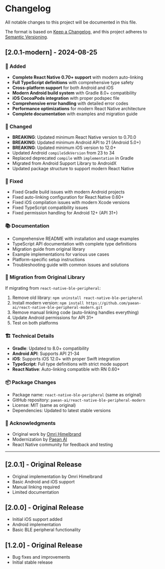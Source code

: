 # Changelog

All notable changes to this project will be documented in this file.

The format is based on [Keep a Changelog](https://keepachangelog.com/en/1.0.0/),
and this project adheres to [Semantic Versioning](https://semver.org/spec/v2.0.0.html).

## [2.0.1-modern] - 2024-08-25

### 🚀 Added

- **Complete React Native 0.70+ support** with modern auto-linking
- **Full TypeScript definitions** with comprehensive type safety
- **Cross-platform support** for both Android and iOS
- **Modern Android build system** with Gradle 8.0+ compatibility
- **iOS CocoaPods integration** with proper podspec file
- **Comprehensive error handling** with detailed error codes
- **Performance optimizations** for modern React Native architecture
- **Complete documentation** with examples and migration guide

### 🔧 Changed

- **BREAKING**: Updated minimum React Native version to 0.70.0
- **BREAKING**: Updated minimum Android API to 21 (Android 5.0+)
- **BREAKING**: Updated minimum iOS version to 12.0+
- Updated Android `compileSdkVersion` from 23 to 34
- Replaced deprecated `compile` with `implementation` in Gradle
- Migrated from Android Support Library to AndroidX
- Updated package structure to support modern React Native

### 🐛 Fixed

- Fixed Gradle build issues with modern Android projects
- Fixed auto-linking configuration for React Native 0.60+
- Fixed iOS compilation issues with modern Xcode versions
- Fixed TypeScript compatibility issues
- Fixed permission handling for Android 12+ (API 31+)

### 📚 Documentation

- Comprehensive README with installation and usage examples
- TypeScript API documentation with complete type definitions
- Migration guide from original library
- Example implementations for various use cases
- Platform-specific setup instructions
- Troubleshooting guide with common issues and solutions

### 🔄 Migration from Original Library

If migrating from `react-native-ble-peripheral`:

1. Remove old library: `npm uninstall react-native-ble-peripheral`
2. Install modern version: `npm install https://github.com/paean-ai/react-native-ble-peripheral-modern.git`
3. Remove manual linking code (auto-linking handles everything)
4. Update Android permissions for API 31+
5. Test on both platforms

### 🏗️ Technical Details

- **Gradle**: Updated to 8.0+ compatibility
- **Android API**: Supports API 21-34
- **iOS**: Supports iOS 12.0+ with proper Swift integration
- **TypeScript**: Full type definitions with strict mode support
- **React Native**: Auto-linking compatible with RN 0.60+

### 📦 Package Changes

- Package name: `react-native-ble-peripheral` (same as original)
- GitHub repository: `paean-ai/react-native-ble-peripheral-modern`
- License: MIT (same as original)
- Dependencies: Updated to latest stable versions

### 🙏 Acknowledgments

- Original work by [Omri Himelbrand](https://github.com/himelbrand)
- Modernization by [Paean AI](https://github.com/paean-ai)
- React Native community for feedback and testing

---

## [2.0.1] - Original Release

- Original implementation by Omri Himelbrand
- Basic Android and iOS support
- Manual linking required
- Limited documentation

## [2.0.0] - Original Release

- Initial iOS support added
- Android implementation
- Basic BLE peripheral functionality

## [1.2.0] - Original Release

- Bug fixes and improvements
- Initial stable release
